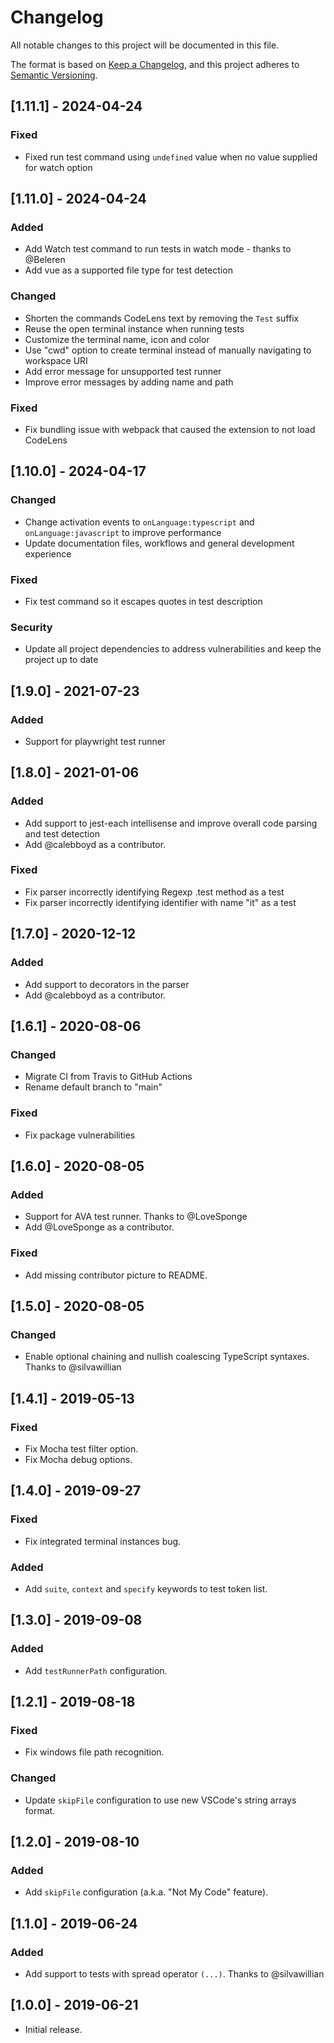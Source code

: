 # Changelog

All notable changes to this project will be documented in this file.

The format is based on [Keep a Changelog](https://keepachangelog.com/en/1.0.0/),
and this project adheres to [Semantic Versioning](https://semver.org/spec/v2.0.0.html).

## [1.11.1] - 2024-04-24

### Fixed

- Fixed run test command using `undefined` value when no value supplied for watch option

## [1.11.0] - 2024-04-24

### Added

- Add Watch test command to run tests in watch mode - thanks to @Beleren
- Add vue as a supported file type for test detection

### Changed

- Shorten the commands CodeLens text by removing the `Test` suffix
- Reuse the open terminal instance when running tests
- Customize the terminal name, icon and color
- Use "cwd" option to create terminal instead of manually navigating to workspace URI
- Add error message for unsupported test runner
- Improve error messages by adding name and path

### Fixed

- Fix bundling issue with webpack that caused the extension to not load CodeLens

## [1.10.0] - 2024-04-17

### Changed

- Change activation events to `onLanguage:typescript` and `onLanguage:javascript` to improve performance
- Update documentation files, workflows and general development experience

### Fixed

- Fix test command so it escapes quotes in test description

### Security

- Update all project dependencies to address vulnerabilities and keep the project up to date

## [1.9.0] - 2021-07-23

### Added

- Support for playwright test runner

## [1.8.0] - 2021-01-06

### Added

- Add support to jest-each intellisense and improve overall code parsing and test detection
- Add @calebboyd as a contributor.

### Fixed

- Fix parser incorrectly identifying Regexp .test method as a test
- Fix parser incorrectly identifying identifier with name "it" as a test

## [1.7.0] - 2020-12-12

### Added

- Add support to decorators in the parser
- Add @calebboyd as a contributor.

## [1.6.1] - 2020-08-06

### Changed

- Migrate CI from Travis to GitHub Actions
- Rename default branch to "main"

### Fixed

- Fix package vulnerabilities

## [1.6.0] - 2020-08-05

### Added

- Support for AVA test runner. Thanks to @LoveSponge
- Add @LoveSponge as a contributor.

### Fixed

- Add missing contributor picture to README.

## [1.5.0] - 2020-08-05

### Changed

- Enable optional chaining and nullish coalescing TypeScript syntaxes. Thanks to @silvawillian

## [1.4.1] - 2019-05-13

### Fixed

- Fix Mocha test filter option.
- Fix Mocha debug options.

## [1.4.0] - 2019-09-27

### Fixed

- Fix integrated terminal instances bug.

### Added

- Add `suite`, `context` and `specify` keywords to test token list.

## [1.3.0] - 2019-09-08

### Added

- Add `testRunnerPath` configuration.

## [1.2.1] - 2019-08-18

### Fixed

- Fix windows file path recognition.

### Changed

- Update `skipFile` configuration to use new VSCode's string arrays format.

## [1.2.0] - 2019-08-10

### Added

- Add `skipFile` configuration (a.k.a. "Not My Code" feature).

## [1.1.0] - 2019-06-24

### Added

- Add support to tests with spread operator `(...)`. Thanks to @silvawillian

## [1.0.0] - 2019-06-21

- Initial release.
